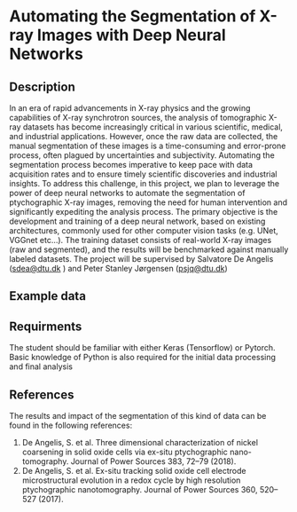 # Automating the Segmentation of X-ray Images with Deep Neural Networks

## Description 

In an era of rapid advancements in X-ray physics and the growing capabilities of X-ray synchrotron sources, the analysis of tomographic X-ray datasets has become increasingly critical in various scientific, medical, and industrial applications. However, once the raw data are collected, the manual segmentation of these images is a time-consuming and error-prone process, often plagued by uncertainties and subjectivity. Automating the segmentation process becomes imperative to keep pace with data acquisition rates and to ensure timely scientific discoveries and industrial insights. To address this challenge, in this project, we plan to leverage the power of deep neural networks to automate the segmentation of ptychographic X-ray images, removing the need for human intervention and significantly expediting the analysis process.
The primary objective is the development and training of a deep neural network, based on existing architectures, commonly used for other computer vision tasks (e.g. UNet, VGGnet etc…). The training dataset consists of real-world X-ray images (raw and segmented), and the results will be benchmarked against manually labeled datasets.  The project will be supervised by Salvatore De Angelis (sdea@dtu.dk ) and Peter Stanley Jørgensen (psjq@dtu.dk)

## Example data 



## Requirments 
The student should be familiar with either Keras (Tensorflow) or Pytorch. Basic knowledge of Python is also required for the initial data processing and final analysis

## References 
The results and impact of the segmentation of this kind of data can be found in the following references:

1. De Angelis, S. et al. Three dimensional characterization of nickel coarsening in solid oxide cells via ex-situ ptychographic nano-tomography. Journal of Power Sources 383, 72–79 (2018).
2. De Angelis, S. et al. Ex-situ tracking solid oxide cell electrode microstructural evolution in a redox cycle by high resolution ptychographic nanotomography. Journal of Power Sources 360, 520–527 (2017).


